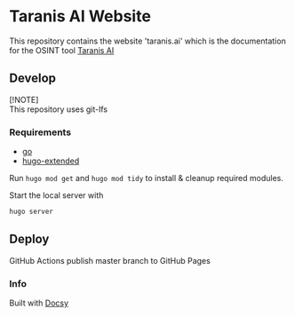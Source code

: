 # Taranis AI Website

This repository contains the website 'taranis.ai' which is the documentation for the OSINT tool [Taranis AI](https://github.com/taranis-ai/taranis-ai)


## Develop

[!NOTE]  
This repository uses git-lfs

### Requirements

* [go](https://go.dev/doc/install)
* [hugo-extended](https://github.com/gohugoio/hugo)

Run ```hugo mod get``` and ```hugo mod tidy``` to install & cleanup required modules.

Start the local server with

```bash
hugo server
```



## Deploy

GitHub Actions publish master branch to GitHub Pages

### Info

Built with [Docsy](https://github.com/google/docsy)

